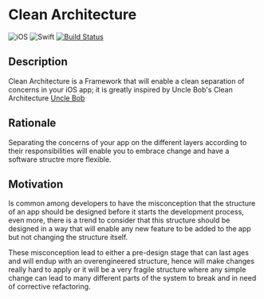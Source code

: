 # Clean Architecture

![iOS](https://img.shields.io/badge/iOS-9.0%2B-blue.svg)
![Swift](https://img.shields.io/badge/Swift-4.1-blue.svg)
[![Build Status](https://app.bitrise.io/app/04e42b095f2aed11/status.svg?token=7ZlxOD8DBPw6ho39Xb9CRw&branch=master)](https://app.bitrise.io/app/04e42b095f2aed11)


## Description

Clean Architecture is a Framework that will enable a clean separation of concerns in your iOS app;
it is greatly inspired by Uncle Bob's Clean Architecture [Uncle Bob](http://blog.cleancoder.com)


## Rationale

Separating the concerns of your app on the different layers according to their responsibilities will enable you to embrace change and
have a software structre more flexible.


## Motivation

Is common among developers to have the misconception that the structure of an app should be designed before it starts the development
process, even more, there is a trend to consider that this structure should be designed in a way that will enable any new feature to be
added to the app but not changing the structure itself.

These misconception lead to either a pre-design stage that can last ages and will endup with an overengineered structure, hence will make
changes really hard to apply or it will be a very fragile structure where any simple change can lead to many different parts of the system
to break and in need of corrective refactoring.


